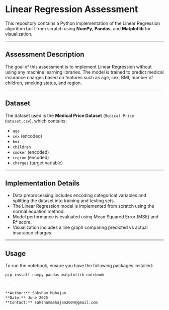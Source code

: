 # Linear Regression Assessment

This repository contains a Python implementation of the Linear Regression algorithm built from scratch using **NumPy**, **Pandas**, and **Matplotlib** for visualization.

---

## Assessment Description

The goal of this assessment is to implement Linear Regression without using any machine learning libraries. The model is trained to predict medical insurance charges based on features such as age, sex, BMI, number of children, smoking status, and region.

---

## Dataset

The dataset used is the **Medical Price Dataset** (`Medical Price Dataset.csv`), which contains:

- `age`
- `sex` (encoded)
- `bmi`
- `children`
- `smoker` (encoded)
- `region` (encoded)
- `charges` (target variable)

---

## Implementation Details

- Data preprocessing includes encoding categorical variables and splitting the dataset into training and testing sets.
- The Linear Regression model is implemented from scratch using the normal equation method.
- Model performance is evaluated using Mean Squared Error (MSE) and R² score.
- Visualization includes a line graph comparing predicted vs actual insurance charges.

---

## Usage

To run the notebook, ensure you have the following packages installed:

```bash
pip install numpy pandas matplotlib notebook

---

**Author:** Saksham Mahajan  
**Date:** June 2025  
**Contact:** sakshammahajan2004@gmail.com
